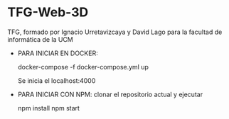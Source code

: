 # TFG-Web-3D
TFG, formado por Ignacio Urretavizcaya y David Lago para la facultad de informática de la UCM

- PARA INICIAR EN DOCKER:

    docker-compose -f docker-compose.yml up

    Se inicia el localhost:4000
   
- PARA INICIAR CON NPM:
    clonar el repositorio actual y ejecutar
    
    npm install
    npm start

